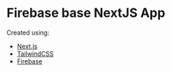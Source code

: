 # Firebase base NextJS App

Created using:

- [Next.js](https://nextjs.org/)
- [TailwindCSS](https://tailwindcss.com)
- [Firebase](https://firebase.google.com)
